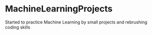 # MachineLearningProjects
Started to practice Machine Learning by small projects and rebrushing coding skills
